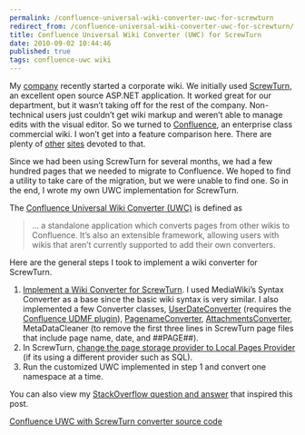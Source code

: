 ```yaml
---
permalink: /confluence-universal-wiki-converter-uwc-for-screwturn
redirect_from: /confluence-universal-wiki-converter-uwc-for-screwturn/
title: Confluence Universal Wiki Converter (UWC) for ScrewTurn
date: 2010-09-02 10:44:46
published: true
tags: confluence-uwc wiki
---
```



My [company](http://www.beldenbrick.com) recently started a corporate wiki. We initially used [ScrewTurn](http://www.screwturn.eu/), an excellent open source ASP.NET application. It worked great for our department, but it wasn’t taking off for the rest of the company. Non-technical users just couldn’t get wiki markup and weren’t able to manage edits with the visual editor. So we turned to [Confluence](http://www.atlassian.com/software/confluence/), an enterprise class commercial wiki. I won’t get into a feature comparison here. There are plenty of [other](http://www.wikimatrix.org/) [sites](http://en.wikipedia.org/wiki/Comparison_of_wiki_software) devoted to that.

Since we had been using ScrewTurn for several months, we had a few hundred pages that we needed to migrate to Confluence. We hoped to find a utility to take care of the migration, but we were unable to find one. So in the end, I wrote my own UWC implementation for ScrewTurn.

The [Confluence Universal Wiki Converter (UWC)](https://studio.plugins.atlassian.com/wiki/x/H4Mi) is defined as

> … a standalone application which converts pages from other wikis to Confluence. It’s also an extensible framework, allowing users with wikis that aren’t currently supported to add their own converters.

Here are the general steps I took to implement a wiki converter for ScrewTurn.

1. [Implement a Wiki Converter for ScrewTurn](https://studio.plugins.atlassian.com/wiki/display/UWC/UWC+Developer+Documentation#UWCDeveloperDocumentation-ImprovinganExistingWikiConverter). I used MediaWiki’s Syntax Converter as a base since the basic wiki syntax is very similar. I also implemented a few Converter classes, [UserDateConverter](https://studio.plugins.atlassian.com/wiki/display/UWC/UWC+UDMF+Framework) (requires the [Confluence UDMF plugin](https://plugins.atlassian.com/plugin/details/17666)), [PagenameConverter](https://studio.plugins.atlassian.com/wiki/display/UWC/UWC+Page+Titles+Framework), [AttachmentsConverter](https://studio.plugins.atlassian.com/wiki/display/UWC/UWC+Attachments+Framework), MetaDataCleaner (to remove the first three lines in ScrewTurn page files that include page name, date, and ##PAGE##).
2. In ScrewTurn, [change the page storage provider to Local Pages Provider](http://www.screwturn.eu/Help.DataMigration.ashx) (if its using a different provider such as SQL).
3. Run the customized UWC implemented in step 1 and convert one namespace at a time.

You can also view my [StackOverflow question and answer](http://stackoverflow.com/q/2830227/26226) that inspired this post.

[Confluence UWC with ScrewTurn converter source code](https://bitbucket.org/jrummell/confluenceuwc-screwturn)